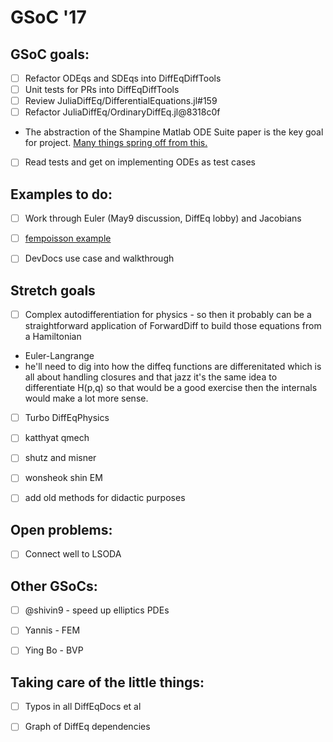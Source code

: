 # GSoC '17

## GSoC goals:

- [ ] Refactor ODEqs and SDEqs into DiffEqDiffTools
- [ ] Unit tests for PRs into DiffEqDiffTools
- [ ] Review JuliaDiffEq/DifferentialEquations.jl#159
- [ ] Refactor JuliaDiffEq/OrdinaryDiffEq.jl@8318c0f
* The abstraction of the Shampine Matlab ODE Suite paper is the key goal for project. [Many things spring off from this.](http://people.eecs.berkeley.edu/~wkahan/Math128/ODEsuite.pdf)

- [ ] Read tests and get on implementing ODEs as test cases

## Examples to do:

- [ ] Work through Euler (May9 discussion, DiffEq lobby) and Jacobians

- [ ] [fempoisson example](http://docs.juliadiffeq.org/latest/tutorials/fempoisson_example.html)

- [ ] DevDocs use case and walkthrough

## Stretch goals

- [ ] Complex autodifferentiation for physics - so then it probably can be a straightforward application of ForwardDiff to build those equations from a Hamiltonian
- Euler-Langrange
- he'll need to dig into how the diffeq functions are differenitated which is all about handling closures and that jazz it's the same idea to differentiate H(p,q) so that would be a good exercise then the internals would make a lot more sense.

- [ ] Turbo DiffEqPhysics

- [ ] katthyat qmech

- [ ] shutz and misner

- [ ] wonsheok shin EM

- [ ] add old methods for didactic purposes

## Open problems:

- [ ] Connect well to LSODA

## Other GSoCs:

- [ ] @shivin9 - speed up elliptics PDEs

- [ ] Yannis - FEM

- [ ] Ying Bo - BVP

## Taking care of the little things:

- [ ] Typos in all DiffEqDocs et al

- [ ] Graph of DiffEq dependencies

